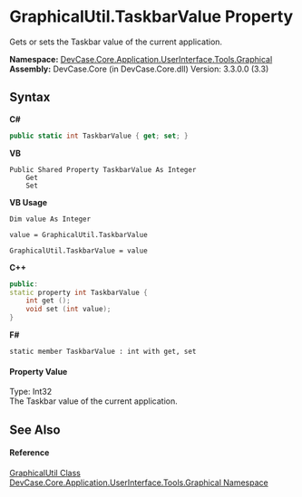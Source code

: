 # GraphicalUtil.TaskbarValue Property 
 

Gets or sets the Taskbar value of the current application.

**Namespace:**&nbsp;<a href="N_DevCase_Core_Application_UserInterface_Tools_Graphical">DevCase.Core.Application.UserInterface.Tools.Graphical</a><br />**Assembly:**&nbsp;DevCase.Core (in DevCase.Core.dll) Version: 3.3.0.0 (3.3)

## Syntax

**C#**<br />
``` C#
public static int TaskbarValue { get; set; }
```

**VB**<br />
``` VB
Public Shared Property TaskbarValue As Integer
	Get
	Set
```

**VB Usage**<br />
``` VB Usage
Dim value As Integer

value = GraphicalUtil.TaskbarValue

GraphicalUtil.TaskbarValue = value
```

**C++**<br />
``` C++
public:
static property int TaskbarValue {
	int get ();
	void set (int value);
}
```

**F#**<br />
``` F#
static member TaskbarValue : int with get, set

```


#### Property Value
Type: Int32<br />The Taskbar value of the current application.

## See Also


#### Reference
<a href="T_DevCase_Core_Application_UserInterface_Tools_Graphical_GraphicalUtil">GraphicalUtil Class</a><br /><a href="N_DevCase_Core_Application_UserInterface_Tools_Graphical">DevCase.Core.Application.UserInterface.Tools.Graphical Namespace</a><br />
